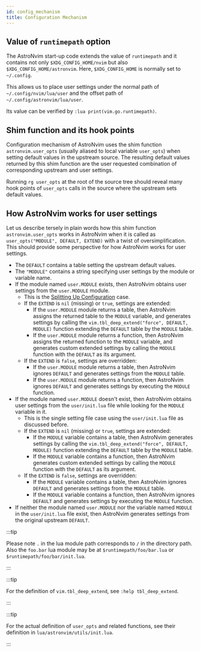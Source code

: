 ```yaml
---
id: config_mechanism
title: Configuration Mechanism
---
```


## Value of `runtimepath` option

The AstroNvim start-up code extends the value of `runtimepath` and it contains
not only `$XDG_CONFIG_HOME/nvim` but also `$XDG_CONFIG_HOME/astronvim`. Here,
`$XDG_CONFIG_HOME` is normally set to `~/.config`.

This allows us to place user settings under the normal path of
`~/.config/nvim/lua/user` and the offset path of
`~/.config/astronvim/lua/user`.

Its value can be verified by `:lua print(vim.go.runtimepath)`.

## Shim function and its hook points

Configuration mechanism of AstroNvim uses the shim function
`astronvim.user_opts` (usually aliased to local variable
`user_opts`) when setting default values in the upstream source. The
resulting default values returned by this shim function are the user requested
combination of corresponding upstream and user settings.

Running `rg user_opts` at the root of the source tree should reveal many
hook points of `user_opts` calls in the source where the upstream sets
default values.

## How AstroNvim works for user settings

Let us describe tersely in plain words how this shim function
`astronvim.user_opts` works in AstroNvim when it is called as
`user_opts("MODULE", DEFAULT, EXTEND)` with a twist of
oversimplification. This should provide some perspective for how AstroNvim
works for user settings.

- The `DEFAULT` contains a table setting the upstream default values.
- The `"MODULE"` contains a string specifying user settings by the module or
  variable name.
- If the module named `user.MODULE` exists, then AstroNvim obtains user
  settings from the `user.MODULE` module.
  - This is the [Splitting Up Configuration](/configuration/splitting_up) case.
  - If the `EXTEND` is `nil` (missing) or `true`, settings are extended:
    - If the `user.MODULE` module returns a table, then AstroNvim assigns the
      returned table to the `MODULE` variable, and generates settings by
      calling the `vim.tbl_deep_extend("force", DEFAULT, MODULE)` function
      extending the `DEFAULT` table by the `MODULE` table.
    - If the `user.MODULE` module returns a function, then AstroNvim assigns
      the returned function to the `MODULE` variable, and generates custom
      extended settings by calling the `MODULE` function with the `DEFAULT` as
      its argument.
  - If the `EXTEND` is `false`, settings are overridden:
    - If the `user.MODULE` module returns a table, then AstroNvim ignores
      `DEFAULT` and generates settings from the `MODULE` table.
    - If the `user.MODULE` module returns a function, then AstroNvim ignores
      `DEFAULT` and generates settings by executing the `MODULE` function.
- If the module named `user.MODULE` doesn't exist, then AstroNvim obtains user
  settings from the `user/init.lua` file while looking for the `MODULE`
  variable in it.
  - This is the single setting file case using the `user/init.lua` file as
    discussed before.
  - If the `EXTEND` is `nil` (missing) or `true`, settings are extended:
    - If the `MODULE` variable contains a table, then AstroNvim generates
      settings by calling the `vim.tbl_deep_extend("force", DEFAULT, MODULE)`
      function extending the `DEFAULT` table by the `MODULE` table.
    - If the `MODULE` variable contains a function, then AstroNvim generates
      custom extended settings by calling the `MODULE` function with the
      `DEFAULT` as its argument.
  - If the `EXTEND` is `false`, settings are overridden:
    - If the `MODULE` variable contains a table, then AstroNvim ignores
      `DEFAULT` and generates settings from the `MODULE` table.
    - If the `MODULE` variable contains a function, then AstroNvim ignores
      `DEFAULT` and generates settings by executing the `MODULE` function.
- If neither the module named `user.MODULE` nor the variable named `MODULE` in
  the `user/init.lua` file exist, then AstroNvim generates settings from the
  original upstream `DEFAULT`.

:::tip

Please note `.` in the lua module path corresponds to `/` in the directory
path. Also the `foo.bar` lua module may be at `$runtimepath/foo/bar.lua` or
`$runtimepath/foo/bar/init.lua`.

:::

:::tip

For the definition of `vim.tbl_deep_extend`, see `:help tbl_deep_extend`.

:::

:::tip

For the actual definition of `user_opts` and related functions, see
their definition in `lua/astronvim/utils/init.lua`.

:::
